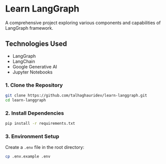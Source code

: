 # Learn LangGraph

A comprehensive project exploring various components and capabilities of LangGraph framework.

## Technologies Used

- LangGraph
- LangChain
- Google Generative AI
- Jupyter Notebooks


### 1. Clone the Repository

```bash
git clone https://github.com/talhaghauridev/learn-langgraph.git
cd learn-langgraph
```

### 2. Install Dependencies

```bash
pip install -r requirements.txt
```

### 3. Environment Setup

Create a `.env` file in the root directory:

```bash
cp .env.example .env
```